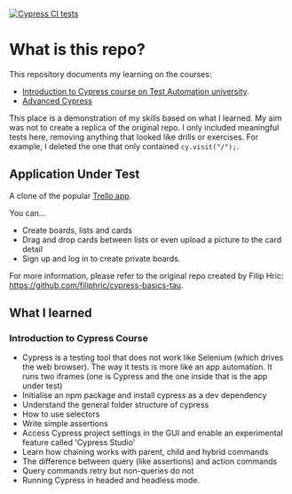 [![Cypress CI tests](https://github.com/p2635/cypress-basics-tau/actions/workflows/node.js.yml/badge.svg?event=push)](https://github.com/p2635/cypress-basics-tau/actions/workflows/node.js.yml)

# What is this repo?

This repository documents my learning on the courses:

- [Introduction to Cypress course on Test Automation university](https://testautomationu.applitools.com/cypress-getting-started/).
- [Advanced Cypress](https://testautomationu.applitools.com/advanced-cypress-tutorial/)

This place is a demonstration of my skills based on what I learned. My aim was not to create a replica of the original repo. I only included meaningful tests here, removing anything that looked like drills or exercises. For example, I deleted the one that only contained `cy.visit("/");`.

## Application Under Test

A clone of the popular [Trello app](https://trello.com).

You can...

- Create boards, lists and cards
- Drag and drop cards between lists or even upload a picture to the card detail
- Sign up and log in to create private boards.

For more information, please refer to the original repo created by Filip Hric: https://github.com/filiphric/cypress-basics-tau.

## What I learned

### Introduction to Cypress Course

- Cypress is a testing tool that does not work like Selenium (which drives the web browser). The way it tests is more like an app automation. It runs two iframes (one is Cypress and the one inside that is the app under test)
- Initialise an npm package and install cypress as a dev dependency
- Understand the general folder structure of cypress
- How to use selectors
- Write simple assertions
- Access Cypress project settings in the GUI and enable an experimental feature called 'Cypress Studio'
- Learn how chaining works with parent, child and hybrid commands
- The difference between query (like assertions) and action commands
- Query commands retry but non-queries do not
- Running Cypress in headed and headless mode.
